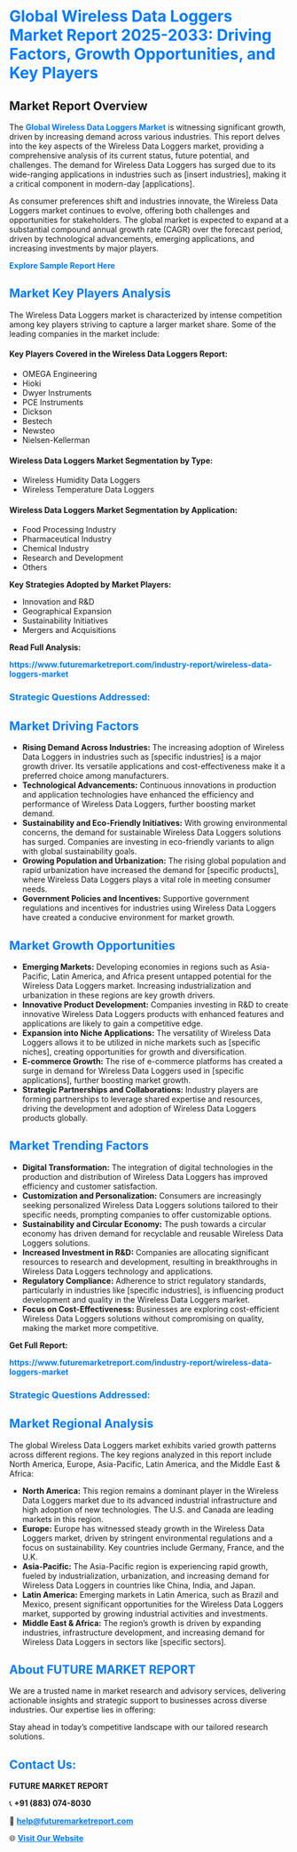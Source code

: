 <h1 style="color: #007BFF;">Global Wireless Data Loggers Market Report 2025-2033: Driving Factors, Growth Opportunities, and Key Players</h1>

<section id="overview">
<h2>Market Report Overview</h2>
<p>The <a href="https://www.futuremarketreport.com/industry-report/wireless-data-loggers-market" style="color: #007BFF; text-decoration: none;"><strong>Global Wireless Data Loggers Market</strong></a> is witnessing significant growth, driven by increasing demand across various industries. This report delves into the key aspects of the Wireless Data Loggers market, providing a comprehensive analysis of its current status, future potential, and challenges. The demand for Wireless Data Loggers has surged due to its wide-ranging applications in industries such as [insert industries], making it a critical component in modern-day [applications].</p>
<p>As consumer preferences shift and industries innovate, the Wireless Data Loggers market continues to evolve, offering both challenges and opportunities for stakeholders. The global market is expected to expand at a substantial compound annual growth rate (CAGR) over the forecast period, driven by technological advancements, emerging applications, and increasing investments by major players.</p>
</section>

<section id="overview">
<p><a href="https://www.futuremarketreport.com/request-sample/reportId=29351" style="color: #007BFF; text-decoration: none;"><strong>Explore Sample Report Here</strong></a></p>
</section>

<section id="key-players">
<h2 style="color: #007BFF;">Market Key Players Analysis</h2>
<p>The Wireless Data Loggers market is characterized by intense competition among key players striving to capture a larger market share. Some of the leading companies in the market include:</p>
<h4>Key Players Covered in the Wireless Data Loggers Report:</h4>
<ul><li>OMEGA Engineering</li><li>Hioki</li><li>Dwyer Instruments</li><li>PCE Instruments</li><li>Dickson</li><li>Bestech</li><li>Newsteo</li><li>Nielsen-Kellerman</li></ul>
<h4>Wireless Data Loggers Market Segmentation by Type:</h4>
<ul><li>Wireless Humidity Data Loggers</li><li>Wireless Temperature Data Loggers</li></ul>

<h4>Wireless Data Loggers Market Segmentation by Application:</h4>
<ul><li>Food Processing Industry</li><li>Pharmaceutical Industry</li><li>Chemical Industry</li><li>Research and Development</li><li>Others</li></ul>
<p><strong>Key Strategies Adopted by Market Players:</strong></p>
<ul>
<li>Innovation and R&D</li>
<li>Geographical Expansion</li>
<li>Sustainability Initiatives</li>
<li>Mergers and Acquisitions</li>
</ul>
</section>

<section>
<p><strong>Read Full Analysis: </strong></p><a href="https://www.futuremarketreport.com/industry-report/wireless-data-loggers-market" style="color: #007BFF; text-decoration: none;"><strong>https://www.futuremarketreport.com/industry-report/wireless-data-loggers-market</strong></a>
<h3 style="color: #007BFF;">Strategic Questions Addressed:</h3>
</section>

<section id="driving-factors">
<h2 style="color: #007BFF;">Market Driving Factors</h2>
<ul>
<li><strong>Rising Demand Across Industries:</strong> The increasing adoption of Wireless Data Loggers in industries such as [specific industries] is a major growth driver. Its versatile applications and cost-effectiveness make it a preferred choice among manufacturers.</li>
<li><strong>Technological Advancements:</strong> Continuous innovations in production and application technologies have enhanced the efficiency and performance of Wireless Data Loggers, further boosting market demand.</li>
<li><strong>Sustainability and Eco-Friendly Initiatives:</strong> With growing environmental concerns, the demand for sustainable Wireless Data Loggers solutions has surged. Companies are investing in eco-friendly variants to align with global sustainability goals.</li>
<li><strong>Growing Population and Urbanization:</strong> The rising global population and rapid urbanization have increased the demand for [specific products], where Wireless Data Loggers plays a vital role in meeting consumer needs.</li>
<li><strong>Government Policies and Incentives:</strong> Supportive government regulations and incentives for industries using Wireless Data Loggers have created a conducive environment for market growth.</li>
</ul>
</section>

<section id="growth-opportunities">
<h2 style="color: #007BFF;">Market Growth Opportunities</h2>
<ul>
<li><strong>Emerging Markets:</strong> Developing economies in regions such as Asia-Pacific, Latin America, and Africa present untapped potential for the Wireless Data Loggers market. Increasing industrialization and urbanization in these regions are key growth drivers.</li>
<li><strong>Innovative Product Development:</strong> Companies investing in R&D to create innovative Wireless Data Loggers products with enhanced features and applications are likely to gain a competitive edge.</li>
<li><strong>Expansion into Niche Applications:</strong> The versatility of Wireless Data Loggers allows it to be utilized in niche markets such as [specific niches], creating opportunities for growth and diversification.</li>
<li><strong>E-commerce Growth:</strong> The rise of e-commerce platforms has created a surge in demand for Wireless Data Loggers used in [specific applications], further boosting market growth.</li>
<li><strong>Strategic Partnerships and Collaborations:</strong> Industry players are forming partnerships to leverage shared expertise and resources, driving the development and adoption of Wireless Data Loggers products globally.</li>
</ul>
</section>

<section id="trending-factors">
<h2 style="color: #007BFF;">Market Trending Factors</h2>
<ul>
<li><strong>Digital Transformation:</strong> The integration of digital technologies in the production and distribution of Wireless Data Loggers has improved efficiency and customer satisfaction.</li>
<li><strong>Customization and Personalization:</strong> Consumers are increasingly seeking personalized Wireless Data Loggers solutions tailored to their specific needs, prompting companies to offer customizable options.</li>
<li><strong>Sustainability and Circular Economy:</strong> The push towards a circular economy has driven demand for recyclable and reusable Wireless Data Loggers solutions.</li>
<li><strong>Increased Investment in R&D:</strong> Companies are allocating significant resources to research and development, resulting in breakthroughs in Wireless Data Loggers technology and applications.</li>
<li><strong>Regulatory Compliance:</strong> Adherence to strict regulatory standards, particularly in industries like [specific industries], is influencing product development and quality in the Wireless Data Loggers market.</li>
<li><strong>Focus on Cost-Effectiveness:</strong> Businesses are exploring cost-efficient Wireless Data Loggers solutions without compromising on quality, making the market more competitive.</li>
</ul>
</section>

<section>
<p><strong>Get Full Report: </strong></p><a href="https://www.futuremarketreport.com/industry-report/wireless-data-loggers-market" style="color: #007BFF; text-decoration: none;"><strong>https://www.futuremarketreport.com/industry-report/wireless-data-loggers-market</strong></a>
<h3 style="color: #007BFF;">Strategic Questions Addressed:</h3>
</section>


<section id="regional-analysis">
<h2 style="color: #007BFF;">Market Regional Analysis</h2>
<p>The global Wireless Data Loggers market exhibits varied growth patterns across different regions. The key regions analyzed in this report include North America, Europe, Asia-Pacific, Latin America, and the Middle East & Africa:</p>
<ul>
<li><strong>North America:</strong> This region remains a dominant player in the Wireless Data Loggers market due to its advanced industrial infrastructure and high adoption of new technologies. The U.S. and Canada are leading markets in this region.</li>
<li><strong>Europe:</strong> Europe has witnessed steady growth in the Wireless Data Loggers market, driven by stringent environmental regulations and a focus on sustainability. Key countries include Germany, France, and the U.K.</li>
<li><strong>Asia-Pacific:</strong> The Asia-Pacific region is experiencing rapid growth, fueled by industrialization, urbanization, and increasing demand for Wireless Data Loggers in countries like China, India, and Japan.</li>
<li><strong>Latin America:</strong> Emerging markets in Latin America, such as Brazil and Mexico, present significant opportunities for the Wireless Data Loggers market, supported by growing industrial activities and investments.</li>
<li><strong>Middle East & Africa:</strong> The region’s growth is driven by expanding industries, infrastructure development, and increasing demand for Wireless Data Loggers in sectors like [specific sectors].</li>
</ul>
</section>

<footer>
<h2 style="color: #007BFF;">About FUTURE MARKET REPORT</h2>
<p>We are a trusted name in market research and advisory services, delivering actionable insights and strategic support to businesses across diverse industries. Our expertise lies in offering:</p>

<p>Stay ahead in today’s competitive landscape with our tailored research solutions.</p>

<h2 style="color: #007BFF;">Contact Us:</h2>
<p><strong>FUTURE MARKET REPORT</strong></p>
<p>📞 <strong>+91 (883) 074-8030</strong></p>
<p>📧 <strong><a href="mailto:help@futuremarketreport.com" style="color: #007BFF;">help@futuremarketreport.com</a></strong></p>
<p>🌐 <strong><a href="https://www.futuremarketreport.com/" style="color: #007BFF;">Visit Our Website</a></strong></p>
</footer>